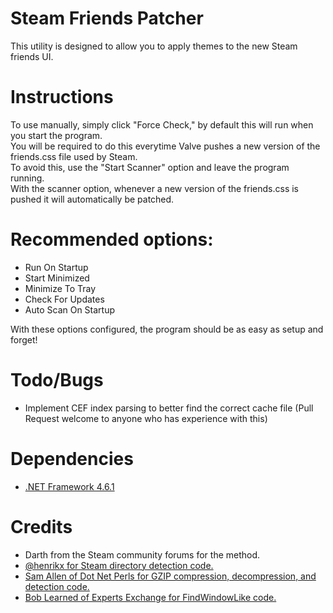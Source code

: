 # Steam Friends Patcher
This utility is designed to allow you to apply themes to the new Steam friends UI.  

# Instructions
To use manually, simply click "Force Check," by default this will run when you start the program.  
You will be required to do this everytime Valve pushes a new version of the friends.css file used by Steam.  
To avoid this, use the "Start Scanner" option and leave the program running.  
With the scanner option, whenever a new version of the friends.css is pushed it will automatically be patched.  
            
# Recommended options:  
* Run On Startup  
* Start Minimized  
* Minimize To Tray  
* Check For Updates  
* Auto Scan On Startup  

With these options configured, the program should be as easy as setup and forget!

# Todo/Bugs
* Implement CEF index parsing to better find the correct cache file (Pull Request welcome to anyone who has experience with this)  

# Dependencies
* [.NET Framework 4.6.1](https://www.microsoft.com/en-us/download/details.aspx?id=49981)

# Credits
* Darth from the Steam community forums for the method.
* [@henrikx for Steam directory detection code.](https://github.com/henrikx/metroskininstaller)
* [Sam Allen of Dot Net Perls for GZIP compression, decompression, and detection code.](https://www.dotnetperls.com/decompress)
* [Bob Learned of Experts Exchange for FindWindowLike code.](https://www.experts-exchange.com/questions/21611201/I-need-FindWindowLike-for-C.html)
